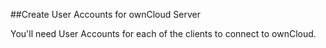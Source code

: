 ##Create User Accounts for ownCloud Server

You'll need User Accounts for each of the clients to connect to ownCloud. 